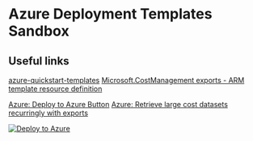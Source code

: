 # Azure Deployment Templates Sandbox

## Useful links 
[azure-quickstart-templates](https://github.com/Azure/azure-quickstart-templates/tree/master/quickstarts/microsoft.storage/storage-account-create)
[Microsoft.CostManagement exports - ARM template resource definition](https://learn.microsoft.com/en-us/azure/templates/microsoft.costmanagement/exports?pivots=deployment-language-arm-template)

[Azure: Deploy to Azure Button](https://learn.microsoft.com/en-us/azure/azure-resource-manager/templates/deploy-to-azure-button)
[Azure: Retrieve large cost datasets recurringly with exports](https://learn.microsoft.com/en-us/azure/cost-management-billing/costs/ingest-azure-usage-at-scale)

[![Deploy to Azure](https://aka.ms/deploytoazurebutton)](https://portal.azure.com/#create/Microsoft.Template/uri/https%3A%2F%2Fraw.githubusercontent.com%2FAzure%2Fazure-quickstart-templates%2Fmaster%2Fquickstarts%2Fmicrosoft.storage%2Fstorage-account-create%2Fazuredeploy.json)

